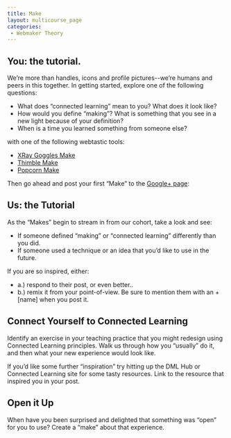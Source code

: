 ```yaml
---
title: Make
layout: multicourse_page
categories:
 - Webmaker Theory
---
```



## You: the tutorial.

We’re more than handles, icons and profile pictures--we’re humans and peers in this together. In getting started, explore one of the following questions:

- What does “connected learning” mean to you? What does it look like?
- How would you define “making”? What is something that you see in a new light because of your definition?
- When is a time you learned something from someone else?

with one of the following webtastic tools:
- [XRay Goggles Make](https://goggles.webmaker.org/)
- [Thimble Make](https://thimble.webmaker.org/en-US)
- [Popcorn Make](https://popcorn.webmaker.org/en-US)

Then go ahead and post your first “Make” to the [Google+ page](https://plus.google.com/u/0/communities/106022863174952221205/stream/4723a453-f65d-49c4-a44e-cae2b9dbada1): 


## Us: the Tutorial

As the “Makes” begin to stream in from our cohort, take a look and see:
- If someone defined “making” or “connected learning” differently than you did. 
- If someone used a technique or an idea that you’d like to use in the future. 

If you are so inspired, either:
- a.) respond to their post, or even better.. 
- b.) remix it from your point-of-view. Be sure to mention them with an +[name] when you post it.

## Connect Yourself to Connected Learning

Identify an exercise in your teaching practice that you might redesign using Connected Learning principles. Walk us through how you “usually” do it, and then what your new experience would look like. 

If you’d like some further “inspiration” try hitting up the DML Hub or Connected Learning site for some tasty resources. Link to the resource that inspired you in your post.

## Open it Up

When have you been surprised and delighted that something was “open” for you to use? Create a “make” about that experience.
